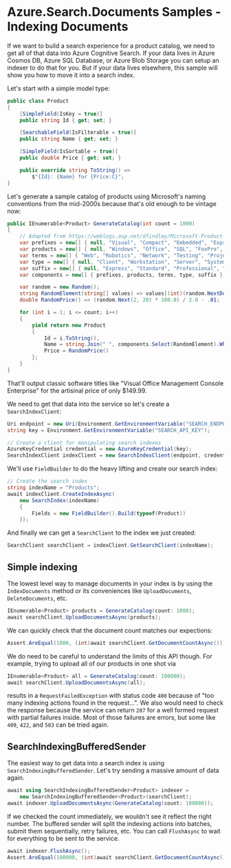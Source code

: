 # Azure.Search.Documents Samples - Indexing Documents

If we want to build a search experience for a product catalog, we need to get
all of that data into Azure Cognitive Search.  If your data lives in Azure
Cosmos DB, Azure SQL Database, or Azure Blob Storage you can setup an indexer
to do that for you.  But if your data lives elsewhere, this sample will show you
how to move it into a search index.

Let's start with a simple model type:

```C# Snippet:Azure_Search_Documents_Tests_Samples_Sample05_IndexingDocuments_LegacyProduct
public class Product
{
    [SimpleField(IsKey = true)]
    public string Id { get; set; }

    [SearchableField(IsFilterable = true)]
    public string Name { get; set; }

    [SimpleField(IsSortable = true)]
    public double Price { get; set; }

    public override string ToString() =>
        $"{Id}: {Name} for {Price:C}";
}
```

Let's generate a sample catalog of products using Microsoft's naming conventions
from the mid-2000s because that's old enough to be vintage now:

```C# Snippet:Azure_Search_Documents_Tests_Samples_Sample05_IndexingDocuments_GenerateCatalog
public IEnumerable<Product> GenerateCatalog(int count = 1000)
{
    // Adapted from https://weblogs.asp.net/dfindley/Microsoft-Product-Name-Generator
    var prefixes = new[] { null, "Visual", "Compact", "Embedded", "Expression" };
    var products = new[] { null, "Windows", "Office", "SQL", "FoxPro", "BizTalk" };
    var terms = new[] { "Web", "Robotics", "Network", "Testing", "Project", "Small Business", "Team", "Management", "Graphic", "Presentation", "Communication", "Workflow", "Ajax", "XML", "Content", "Source Control" };
    var type = new[] { null, "Client", "Workstation", "Server", "System", "Console", "Shell", "Designer" };
    var suffix = new[] { null, "Express", "Standard", "Professional", "Enterprise", "Ultimate", "Foundation", ".NET", "Framework" };
    var components = new[] { prefixes, products, terms, type, suffix };

    var random = new Random();
    string RandomElement(string[] values) => values[(int)(random.NextDouble() * values.Length)];
    double RandomPrice() => (random.Next(2, 20) * 100.0) / 2.0 - .01;

    for (int i = 1; i <= count; i++)
    {
        yield return new Product
        {
            Id = i.ToString(),
            Name = string.Join(" ", components.Select(RandomElement).Where(n => n != null)),
            Price = RandomPrice()
        };
    }
}
```

That'll output classic software titles like "Visual Office Management Console
Enterprise" for the artisinal price of only $149.99.

We need to get that data into the service so let's create a `SearchIndexClient`:

```C# Snippet:Azure_Search_Documents_Tests_Samples_Sample05_IndexingDocuments_CreateIndex_Connect
Uri endpoint = new Uri(Environment.GetEnvironmentVariable("SEARCH_ENDPOINT"));
string key = Environment.GetEnvironmentVariable("SEARCH_API_KEY");

// Create a client for manipulating search indexes
AzureKeyCredential credential = new AzureKeyCredential(key);
SearchIndexClient indexClient = new SearchIndexClient(endpoint, credential);
```

We'll use `FieldBuilder` to do the heavy lifting and create our search index:

```C# Snippet:Azure_Search_Documents_Tests_Samples_Sample05_IndexingDocuments_CreateIndex_Create
// Create the search index
string indexName = "Products";
await indexClient.CreateIndexAsync(
    new SearchIndex(indexName)
    {
        Fields = new FieldBuilder().Build(typeof(Product))
    });
```

And finally we can get a `SearchClient` to the index we just created:

```C# Snippet:Azure_Search_Documents_Tests_Samples_Sample05_IndexingDocuments_CreateIndex_Client
SearchClient searchClient = indexClient.GetSearchClient(indexName);
```

## Simple indexing

The lowest level way to manage documents in your index is by using the
`IndexDocuments` method or its conveniences like `UploadDocuments`,
`DeleteDocuments`, etc.

```C# Snippet:Azure_Search_Documents_Tests_Samples_Sample05_IndexingDocuments_SimpleIndexing1
IEnumerable<Product> products = GenerateCatalog(count: 1000);
await searchClient.UploadDocumentsAsync(products);
```

We can quickly check that the document count matches our expections:

```C# Snippet:Azure_Search_Documents_Tests_Samples_Sample05_IndexingDocuments_SimpleIndexing2
Assert.AreEqual(1000, (int)await searchClient.GetDocumentCountAsync());
```

We do need to be careful to understand the limits of this API though.  For
example, trying to upload all of our products in one shot via

```C# Snippet:Azure_Search_Documents_Tests_Samples_Sample05_IndexingDocuments_SimpleIndexing3
IEnumerable<Product> all = GenerateCatalog(count: 100000);
await searchClient.UploadDocumentsAsync(all);
```

results in a `RequestFailedException` with status code `400` because of "too
many indexing actions found in the request...".  We also would need to check the
response because the service can return `207` for a well formed request with
partial failures inside.  Most of those failures are errors, but some like
`409`, `422`, and `503` can be tried again.

## SearchIndexingBufferedSender

The easiest way to get data into a search index is using
`SearchIndexingBufferedSender`.  Let's try sending a massive amount of data
again.

```C# Snippet:Azure_Search_Documents_Tests_Samples_Sample05_IndexingDocuments_BufferedSender1
await using SearchIndexingBufferedSender<Product> indexer =
    new SearchIndexingBufferedSender<Product>(searchClient);
await indexer.UploadDocumentsAsync(GenerateCatalog(count: 100000));
```

If we checked the count immediately, we wouldn't see it reflect the right
number.  The buffered sender will split the indexing actions into batches,
submit them sequentially, retry failures, etc.  You can call `FlushAsync` to
wait for everything to be sent to the service.

```C# Snippet:Azure_Search_Documents_Tests_Samples_Sample05_IndexingDocuments_BufferedSender2
await indexer.FlushAsync();
Assert.AreEqual(100000, (int)await searchClient.GetDocumentCountAsync());
```